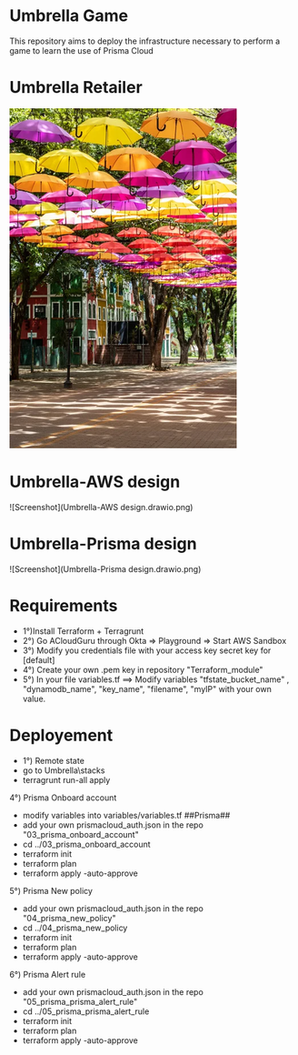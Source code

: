 # Umbrella Game
This repository aims to deploy the infrastructure necessary to perform a game to learn the use of Prisma Cloud

# Umbrella Retailer
![Screenshot](umbrella.png)

# Umbrella-AWS design
![Screenshot](Umbrella-AWS design.drawio.png)

# Umbrella-Prisma design 
![Screenshot](Umbrella-Prisma design.drawio.png)

# Requirements
- 1°)Install Terraform + Terragrunt
- 2°) Go ACloudGuru through Okta => Playground => Start AWS Sandbox
- 3°) Modify you credentials file with your access key secret key for [default] 
- 4°) Create your own .pem key in repository "Terraform_module"
- 5°) In your file variables.tf ==> Modify variables "tfstate_bucket_name" , "dynamodb_name", "key_name", "filename", "myIP" with your own value.



# Deployement
- 1°)  Remote state
- go to Umbrella\stacks
- terragrunt run-all apply


 4°) Prisma Onboard account
- modify variables into variables/variables.tf ##Prisma##
- add your own prismacloud_auth.json in the repo "03_prisma_onboard_account"
- cd ../03_prisma_onboard_account
- terraform init
- terraform plan 
- terraform apply -auto-approve

 5°) Prisma New policy
- add your own prismacloud_auth.json in the repo "04_prisma_new_policy"
- cd ../04_prisma_new_policy
- terraform init
- terraform plan 
- terraform apply -auto-approve

 6°) Prisma Alert rule
- add your own prismacloud_auth.json in the repo "05_prisma_prisma_alert_rule"
- cd ../05_prisma_prisma_alert_rule
- terraform init
- terraform plan 
- terraform apply -auto-approve

